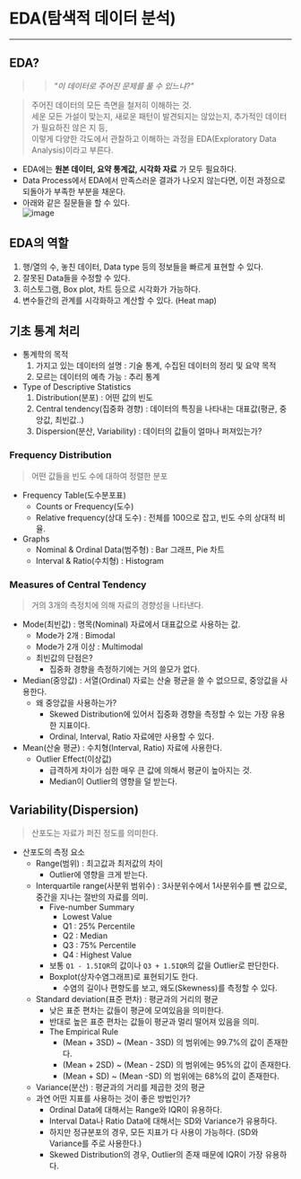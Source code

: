 # EDA(탐색적 데이터 분석)
---
## EDA?
>> _"이 데이터로 주어진 문제를 풀 수 있느냐?"_  

> 주어진 데이터의 모든 측면을 철저히 이해하는 것.  
> 세운 모든 가설이 맞는지, 새로운 패턴이 발견되지는 않았는지, 추가적인 데이터가 필요하진 않은 지 등,  
> 이렇게 다양한 각도에서 관찰하고 이해하는 과정을 EDA(Exploratory Data Analysis)이라고 부른다.  

- EDA에는 __원본 데이터, 요약 통계값, 시각화 자료__ 가 모두 필요하다.
- Data Process에서 EDA에서 만족스러운 결과가 나오지 않는다면, 이전 과정으로 되돌아가 부족한 부분을 채운다.
- 아래와 같은 질문들을 할 수 있다.  
![image](https://user-images.githubusercontent.com/71700079/158737440-7f2bcb57-725c-4cf2-8496-d6cfb5559b5f.png)  

## EDA의 역할
1. 행/열의 수, 놓친 데이터, Data type 등의 정보들을 빠르게 표현할 수 있다.
2. 잘못된 Data들을 수정할 수 있다.
3. 히스토그램, Box plot, 차트 등으로 시각화가 가능하다.
4. 변수들간의 관계를 시각화하고 계산할 수 있다. (Heat map)

## 기초 통계 처리
- 통계학의 목적
  1. 가지고 있는 데이터의 설명 : 기술 통계, 수집된 데이터의 정리 및 요약 목적
  2. 모르는 데이터의 예측 가능 : 추리 통계
- Type of Descriptive Statistics
  1. Distribution(분포) : 어떤 값의 빈도
  2. Central tendency(집중화 경향) : 데이터의 특징을 나타내는 대표값(평균, 중앙값, 최빈값..)
  3. Dispersion(분산, Variability) : 데이터의 값들이 얼마나 퍼져있는가?

### Frequency Distribution
> 어떤 값들을 빈도 수에 대하여 정렬한 분포  
- Frequency Table(도수분포표)
  - Counts or Frequency(도수)
  - Relative frequency(상대 도수) : 전체를 100으로 잡고, 빈도 수의 상대적 비율.
- Graphs
  - Nominal & Ordinal Data(범주형) : Bar 그래프, Pie 차트
  - Interval & Ratio(수치형) : Histogram

### Measures of Central Tendency
> 거의 3개의 측정치에 의해 자료의 경향성을 나타낸다.  
- Mode(최빈값) : 명목(Nominal) 자료에서 대표값으로 사용하는 값.
  - Mode가 2개 : Bimodal
  - Mode가 2개 이상 : Multimodal
  - 최빈값의 단점은? 
    - 집중화 경향을 측정하기에는 거의 쓸모가 없다.
- Median(중앙값) : 서열(Ordinal) 자료는 산술 평균을 쓸 수 없으므로, 중앙값을 사용한다.
  - 왜 중앙값을 사용하는가?
    - Skewed Distribution에 있어서 집중화 경향을 측정할 수 있는 가장 유용한 지표이다.
    - Ordinal, Interval, Ratio 자료에만 사용할 수 있다. 
- Mean(산술 평균) : 수치형(Interval, Ratio) 자료에 사용한다.
  - Outlier Effect(이상값)
    - 급격하게 차이가 심한 매우 큰 값에 의해서 평균이 높아지는 것.
    - Median이 Outlier의 영향을 덜 받는다.

## Variability(Dispersion)
> 산포도는 자료가 퍼진 정도를 의미한다.  

- 산포도의 측정 요소
  - Range(범위) : 최고값과 최저값의 차이
    - Outlier에 영향을 크게 받는다.
  - Interquartile range(사분위 범위수) : 3사분위수에서 1사분위수를 뺀 값으로, 중간을 지나는 절반의 자료를 의미.
    - Five-number Summary
      - Lowest Value
      - Q1 : 25% Percentile
      - Q2 : Median
      - Q3 : 75% Percentile
      - Q4 : Highest Value
    - 보통 ```Q1 - 1.5IQR```의 값이나 ```Q3 + 1.5IQR```의 값을 Outlier로 판단한다.
    - Boxplot(상자수염그래프)로 표현되기도 한다.
      - 수염의 길이나 편향도를 보고, 왜도(Skewness)를 측정할 수 있다.
  - Standard deviation(표준 편차) : 평균과의 거리의 평균
    - 낮은 표준 편차는 값들이 평균에 모여있음을 의미한다.
    - 반대로 높은 표준 편차는 값들이 평균과 멀리 떨어져 있음을 의미.
    - The Empirical Rule
      - (Mean + 3SD) ~ (Mean - 3SD) 의 범위에는 99.7%의 값이 존재한다.
      - (Mean + 2SD) ~ (Mean - 2SD) 의 범위에는 95%의 값이 존재한다.
      - (Mean + SD) ~ (Mean -SD) 의 범위에는 68%의 값이 존재한다.
  - Variance(분산) : 평균과의 거리를 제곱한 것의 평균 
  - 과연 어떤 지표를 사용하는 것이 좋은 방법인가?
    - Ordinal Data에 대해서는 Range와 IQR이 유용하다.
    - Interval Data나 Ratio Data에 대해서는 SD와 Variance가 유용하다.
    - 하지만 정규분포의 경우, 모든 지표가 다 사용이 가능하다. (SD와 Variance를 주로 사용한다.)
    - Skewed Distribution의 경우, Outlier의 존재 때문에 IQR이 가장 유용하다.
